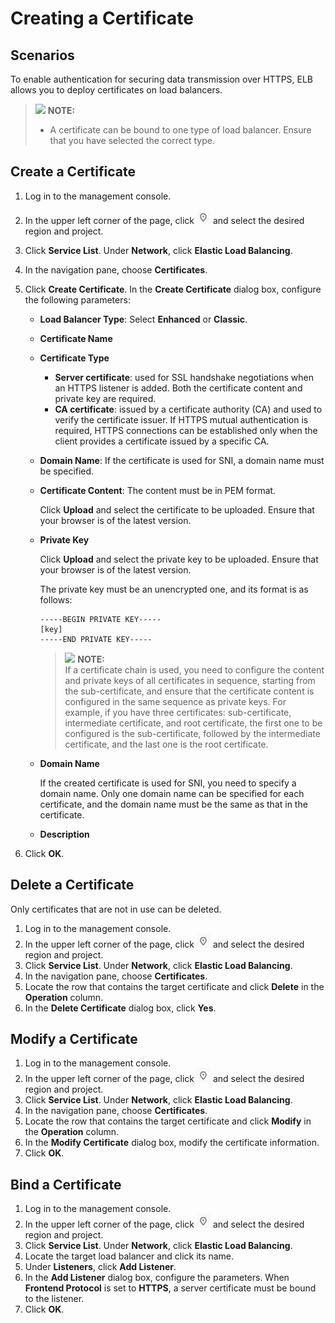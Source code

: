 # Creating a Certificate<a name="EN-US_TOPIC_0092382557"></a>

## Scenarios<a name="section55362545171830"></a>

To enable authentication for securing data transmission over HTTPS, ELB allows you to deploy certificates on load balancers. 

>![](/images/icon-note.gif) **NOTE:**   
>-   A certificate can be bound to one type of load balancer. Ensure that you have selected the correct type.  

## Create a Certificate<a name="section26868475171830"></a>

1.  Log in to the management console.
2.  In the upper left corner of the page, click  ![](figures/icon-region.png)  and select the desired region and project.
3.  Click  **Service List**. Under  **Network**, click  **Elastic Load Balancing**.
4.  In the navigation pane, choose  **Certificates**.
5.  Click  **Create Certificate**. In the  **Create Certificate**  dialog box, configure the following parameters:
    -   **Load Balancer Type**: Select  **Enhanced**  or  **Classic**.
    -   **Certificate Name**
    -   **Certificate Type**
        -   **Server certificate**: used for SSL handshake negotiations when an HTTPS listener is added. Both the certificate content and private key are required.
        -   **CA certificate**: issued by a certificate authority \(CA\) and used to verify the certificate issuer. If HTTPS mutual authentication is required, HTTPS connections can be established only when the client provides a certificate issued by a specific CA.

    -   **Domain Name**: If the certificate is used for SNI, a domain name must be specified.
    -   **Certificate Content**: The content must be in PEM format.

        Click  **Upload**  and select the certificate to be uploaded. Ensure that your browser is of the latest version.

    -   **Private Key**

        Click  **Upload**  and select the private key to be uploaded. Ensure that your browser is of the latest version.

        The private key must be an unencrypted one, and its format is as follows:

        ```
        -----BEGIN PRIVATE KEY-----
        [key]
        -----END PRIVATE KEY-----
        ```

        >![](/images/icon-note.gif) **NOTE:**   
        >If a certificate chain is used, you need to configure the content and private keys of all certificates in sequence, starting from the sub-certificate, and ensure that the certificate content is configured in the same sequence as private keys. For example, if you have three certificates: sub-certificate, intermediate certificate, and root certificate, the first one to be configured is the sub-certificate, followed by the intermediate certificate, and the last one is the root certificate.  

    -   **Domain Name**

        If the created certificate is used for SNI, you need to specify a domain name. Only one domain name can be specified for each certificate, and the domain name must be the same as that in the certificate.

    -   **Description**


1.  Click  **OK**.

## Delete a Certificate<a name="section8343547171830"></a>

Only certificates that are not in use can be deleted.

1.  Log in to the management console.
2.  In the upper left corner of the page, click  ![](figures/icon-region.png)  and select the desired region and project.
3.  Click  **Service List**. Under  **Network**, click  **Elastic Load Balancing**.
4.  In the navigation pane, choose  **Certificates**.
5.  Locate the row that contains the target certificate and click  **Delete**  in the  **Operation**  column.
6.  In the  **Delete Certificate**  dialog box, click  **Yes**.

## Modify a Certificate<a name="section45960980171830"></a>

1.  Log in to the management console.
2.  In the upper left corner of the page, click  ![](figures/icon-region.png)  and select the desired region and project.
3.  Click  **Service List**. Under  **Network**, click  **Elastic Load Balancing**.
4.  In the navigation pane, choose  **Certificates**.
5.  Locate the row that contains the target certificate and click  **Modify**  in the  **Operation**  column.
6.  In the  **Modify Certificate**  dialog box, modify the certificate information.
7.  Click  **OK**.

## Bind a Certificate<a name="section49683221908"></a>

1.  Log in to the management console.
2.  In the upper left corner of the page, click  ![](figures/icon-region.png)  and select the desired region and project.
3.  Click  **Service List**. Under  **Network**, click  **Elastic Load Balancing**.
4.  Locate the target load balancer and click its name.
5.  Under  **Listeners**, click  **Add Listener**.
6.  In the  **Add Listener**  dialog box, configure the parameters. When  **Frontend Protocol**  is set to  **HTTPS**, a server certificate must be bound to the listener.
7.  Click  **OK**.

